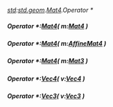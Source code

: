 _[std](../../modules/std/std-module.md):[std.geom](../../modules/std/std-geom.md).[Mat4<T>](../../modules/std/std-geom-mat4.md).Operator *_
##### Operator *:[Mat4](../../modules/std/std-geom-mat4.md)<T>( m:[Mat4](../../modules/std/std-geom-mat4.md)<T> )
##### Operator *:[Mat4](../../modules/std/std-geom-mat4.md)<T>( m:[AffineMat4](../../modules/std/std-geom-affinemat4.md)<T> )
##### Operator *:[Mat4](../../modules/std/std-geom-mat4.md)<T>( m:[Mat3](../../modules/std/std-geom-mat3.md)<T> )
##### Operator *:[Vec4](../../modules/std/std-geom-vec4.md)<T>( v:[Vec4](../../modules/std/std-geom-vec4.md)<T> )
##### Operator *:[Vec3](../../modules/std/std-geom-vec3.md)<T>( v:[Vec3](../../modules/std/std-geom-vec3.md)<T> )
